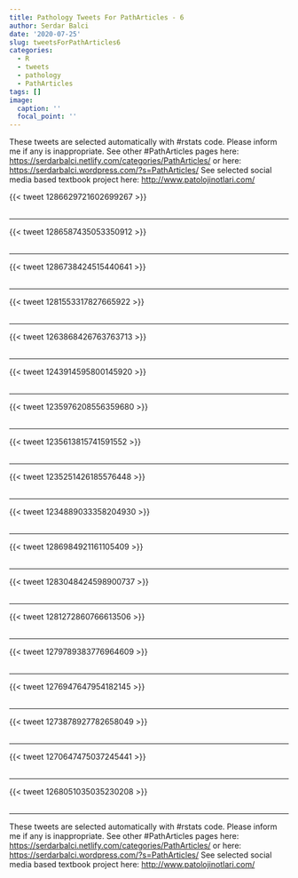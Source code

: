 ```yaml
---
title: Pathology Tweets For PathArticles - 6
author: Serdar Balci
date: '2020-07-25'
slug: tweetsForPathArticles6
categories:
  - R
  - tweets
  - pathology
  - PathArticles
tags: []
image:
  caption: ''
  focal_point: ''
---
```



These tweets are selected automatically with #rstats code. Please inform me if any is inappropriate.
See other #PathArticles pages here: https://serdarbalci.netlify.com/categories/PathArticles/  or here: https://serdarbalci.wordpress.com/?s=PathArticles/ 
See selected social media based textbook project here: http://www.patolojinotlari.com/

{{< tweet 1286629721602699267 >}}
<br>
<br>
<hr>
{{< tweet 1286587435053350912 >}}
<br>
<br>
<hr>
{{< tweet 1286738424515440641 >}}
<br>
<br>
<hr>
{{< tweet 1281553317827665922 >}}
<br>
<br>
<hr>
{{< tweet 1263868426763763713 >}}
<br>
<br>
<hr>
{{< tweet 1243914595800145920 >}}
<br>
<br>
<hr>
{{< tweet 1235976208556359680 >}}
<br>
<br>
<hr>
{{< tweet 1235613815741591552 >}}
<br>
<br>
<hr>
{{< tweet 1235251426185576448 >}}
<br>
<br>
<hr>
{{< tweet 1234889033358204930 >}}
<br>
<br>
<hr>
{{< tweet 1286984921161105409 >}}
<br>
<br>
<hr>
{{< tweet 1283048424598900737 >}}
<br>
<br>
<hr>
{{< tweet 1281272860766613506 >}}
<br>
<br>
<hr>
{{< tweet 1279789383776964609 >}}
<br>
<br>
<hr>
{{< tweet 1276947647954182145 >}}
<br>
<br>
<hr>
{{< tweet 1273878927782658049 >}}
<br>
<br>
<hr>
{{< tweet 1270647475037245441 >}}
<br>
<br>
<hr>
{{< tweet 1268051035035230208 >}}
<br>
<br>
<hr>


These tweets are selected automatically with #rstats code. Please inform me if any is inappropriate.
See other #PathArticles pages here: https://serdarbalci.netlify.com/categories/PathArticles/  or here: https://serdarbalci.wordpress.com/?s=PathArticles/ 
See selected social media based textbook project here: http://www.patolojinotlari.com/
